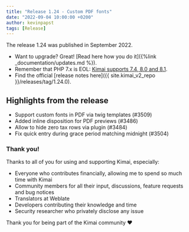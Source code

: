 ```yaml
---
title: "Release 1.24 - Custom PDF fonts"
date: "2022-09-04 10:00:00 +0200"
author: kevinpapst
tags: [Release]
---
```


The release 1.24 was published in September 2022.

- Want to upgrade? Great! [Read here how you do it]({%link _documentation/updates.md %}).
- Remember that PHP 7.x is EOL: [Kimai supports 7.4, 8.0 and 8.1](https://www.kimai.org/blog/2021/sunsetting-php-7/).
- Find the official [release notes here]({{ site.kimai_v2_repo }}/releases/tag/1.24.0).

## Highlights from the release 

- Support custom fonts in PDF via twig templates (#3509)
- Added inline disposition for PDF previews (#3486)
- Allow to hide zero tax rows via plugin (#3484)
- Fix quick entry during grace period matching midnight (#3504)

### Thank you!

Thanks to all of you for using and supporting Kimai, especially:
- Everyone who contributes financially, allowing me to spend so much time with Kimai
- Community members for all their input, discussions, feature requests and bug notices
- Translators at Weblate
- Developers contributing their knowledge and time
- Security researcher who privately disclose any issue   

Thank you for being part of the Kimai community ❤️

